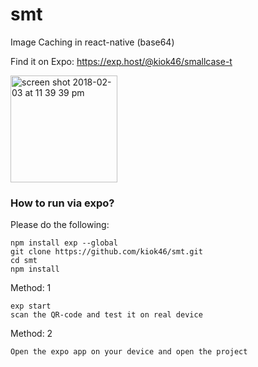 # smt
Image Caching in react-native (base64)


Find it on Expo: https://exp.host/@kiok46/smallcase-t

<img width="171" alt="screen shot 2018-02-03 at 11 39 39 pm" src="https://user-images.githubusercontent.com/7335120/35770127-9a3fa426-093b-11e8-8597-2210817429ba.png">


### How to run via expo?

Please do the following:
```
npm install exp --global
git clone https://github.com/kiok46/smt.git
cd smt
npm install
```

Method: 1
```
exp start
scan the QR-code and test it on real device
```

Method: 2

`Open the expo app on your device and open the project`